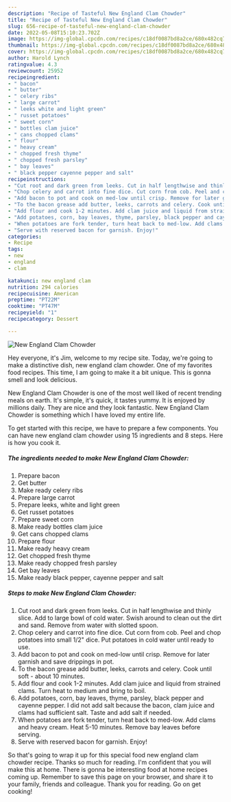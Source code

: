 ```yaml
---
description: "Recipe of Tasteful New England Clam Chowder"
title: "Recipe of Tasteful New England Clam Chowder"
slug: 656-recipe-of-tasteful-new-england-clam-chowder
date: 2022-05-08T15:10:23.702Z
image: https://img-global.cpcdn.com/recipes/c18df0087bd8a2ce/680x482cq70/new-england-clam-chowder-recipe-main-photo.jpg
thumbnail: https://img-global.cpcdn.com/recipes/c18df0087bd8a2ce/680x482cq70/new-england-clam-chowder-recipe-main-photo.jpg
cover: https://img-global.cpcdn.com/recipes/c18df0087bd8a2ce/680x482cq70/new-england-clam-chowder-recipe-main-photo.jpg
author: Harold Lynch
ratingvalue: 4.3
reviewcount: 25952
recipeingredient:
- " bacon"
- " butter"
- " celery ribs"
- " large carrot"
- " leeks white and light green"
- " russet potatoes"
- " sweet corn"
- " bottles clam juice"
- " cans chopped clams"
- " flour"
- " heavy cream"
- " chopped fresh thyme"
- " chopped fresh parsley"
- " bay leaves"
- " black pepper cayenne pepper and salt"
recipeinstructions:
- "Cut root and dark green from leeks. Cut in half lengthwise and thinly slice. Add to large bowl of cold water. Swish around to clean out the dirt and sand. Remove from water with slotted spoon."
- "Chop celery and carrot into fine dice. Cut corn from cob. Peel and chop potatoes into small 1/2&#34; dice. Put potatoes in cold water until ready to use."
- "Add bacon to pot and cook on med-low until crisp. Remove for later garnish and save drippings in pot."
- "To the bacon grease add butter, leeks, carrots and celery. Cook until soft - about 10 minutes."
- "Add flour and cook 1-2 minutes. Add clam juice and liquid from strained clams. Turn heat to medium and bring to boil."
- "Add potatoes, corn, bay leaves, thyme, parsley, black pepper and cayenne pepper. I did not add salt because the bacon, clam juice and clams had sufficient salt. Taste and add salt if needed."
- "When potatoes are fork tender, turn heat back to med-low. Add clams and heavy cream. Heat 5-10 minutes. Remove bay leaves before serving."
- "Serve with reserved bacon for garnish. Enjoy!"
categories:
- Recipe
tags:
- new
- england
- clam

katakunci: new england clam 
nutrition: 294 calories
recipecuisine: American
preptime: "PT22M"
cooktime: "PT47M"
recipeyield: "1"
recipecategory: Dessert

---
```



![New England Clam Chowder](https://img-global.cpcdn.com/recipes/c18df0087bd8a2ce/680x482cq70/new-england-clam-chowder-recipe-main-photo.jpg)

Hey everyone, it's Jim, welcome to my recipe site. Today, we're going to make a distinctive dish, new england clam chowder. One of my favorites food recipes. This time, I am going to make it a bit unique. This is gonna smell and look delicious.

New England Clam Chowder is one of the most well liked of recent trending meals on earth. It's simple, it's quick, it tastes yummy. It is enjoyed by millions daily. They are nice and they look fantastic. New England Clam Chowder is something which I have loved my entire life.




To get started with this recipe, we have to prepare a few components. You can have new england clam chowder using 15 ingredients and 8 steps. Here is how you cook it.

<!--inarticleads1-->

##### The ingredients needed to make New England Clam Chowder:

1. Prepare  bacon
1. Get  butter
1. Make ready  celery ribs
1. Prepare  large carrot
1. Prepare  leeks, white and light green
1. Get  russet potatoes
1. Prepare  sweet corn
1. Make ready  bottles clam juice
1. Get  cans chopped clams
1. Prepare  flour
1. Make ready  heavy cream
1. Get  chopped fresh thyme
1. Make ready  chopped fresh parsley
1. Get  bay leaves
1. Make ready  black pepper, cayenne pepper and salt




<!--inarticleads2-->

##### Steps to make New England Clam Chowder:

1. Cut root and dark green from leeks. Cut in half lengthwise and thinly slice. Add to large bowl of cold water. Swish around to clean out the dirt and sand. Remove from water with slotted spoon.
1. Chop celery and carrot into fine dice. Cut corn from cob. Peel and chop potatoes into small 1/2&#34; dice. Put potatoes in cold water until ready to use.
1. Add bacon to pot and cook on med-low until crisp. Remove for later garnish and save drippings in pot.
1. To the bacon grease add butter, leeks, carrots and celery. Cook until soft - about 10 minutes.
1. Add flour and cook 1-2 minutes. Add clam juice and liquid from strained clams. Turn heat to medium and bring to boil.
1. Add potatoes, corn, bay leaves, thyme, parsley, black pepper and cayenne pepper. I did not add salt because the bacon, clam juice and clams had sufficient salt. Taste and add salt if needed.
1. When potatoes are fork tender, turn heat back to med-low. Add clams and heavy cream. Heat 5-10 minutes. Remove bay leaves before serving.
1. Serve with reserved bacon for garnish. Enjoy!




So that's going to wrap it up for this special food new england clam chowder recipe. Thanks so much for reading. I'm confident that you will make this at home. There is gonna be interesting food at home recipes coming up. Remember to save this page on your browser, and share it to your family, friends and colleague. Thank you for reading. Go on get cooking!
